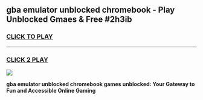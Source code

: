 
## gba emulator unblocked chromebook - Play Unblocked Gmaes & Free #2h3ib
<h3>
<a href="https://news.freeplayer.one?title=gba_emulator_unblocked_chromebook&ref=03M">CLICK TO PLAY</a></h3>
<hr>

<h3>
<a href="https://news.freeplayer.one?title=gba_emulator_unblocked_chromebook&ref=03M">CLICK 2 PLAY</a>
  
</h3>

<a href="https://news.freeplayer.one?title=gba_emulator_unblocked_chromebook&ref=03M"><img src="https://clearcache.store/games.png"></a>


**gba emulator unblocked chromebook games unblocked: Your Gateway to Fun and Accessible Online Gaming**
